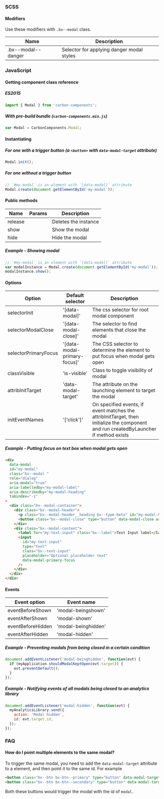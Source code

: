 ### SCSS

#### Modifiers

Use these modifiers with `.bx--modal` class.

| Name               | Description                               |
| ------------------ | ----------------------------------------- |
| .bx--modal--danger | Selector for applying danger modal styles |

### JavaScript

#### Getting component class reference

##### ES2015

```javascript
import { Modal } from 'carbon-components';
```

##### With pre-build bundle (`carbon-components.min.js`)

```javascript
var Modal = CarbonComponents.Modal;
```

#### Instantiating

##### For one with a trigger button (a `<button>` with `data-modal-target` attribute)

```javascript
Modal.init();
```

##### For one without a trigger button

```javascript
// `#my-modal` is an element with `[data-modal]` attribute
Modal.create(document.getElementById('my-modal'));
```

#### Public methods

| Name    | Params | Description          |
| ------- | ------ | -------------------- |
| release |        | Deletes the instance |
| show    |        | Show the modal       |
| hide    |        | Hide the modal       |

##### Example - Showing modal

```javascript
// `#my-modal` is an element with `[data-modal]` attribute
var modalInstance = Modal.create(document.getElementById('my-modal'));
modalInstance.show();
```

#### Options

| Option               | Default selector             | Description                                                                                                                          |
| -------------------- | ---------------------------- | ------------------------------------------------------------------------------------------------------------------------------------ |
| selectorInit         | '[data-modal]'               | The css selector for root modal component                                                                                            |
| selectorModalClose   | '[data-modal-close]'         | The selector to find elements that close the modal                                                                                   |
| selectorPrimaryFocus | '[data-modal-primary-focus]' | The CSS selector to determine the element to put focus when modal gets open                                                          |
| classVisible         | 'is-visible'                 | Class to toggle visibility of modal                                                                                                  |
| attribInitTarget     | 'data-modal-target'          | The attribute on the launching element to target the modal                                                                           |
| initEventNames       | '['click']'                  | On specified events, if event matches the attribInitTarget, then initialize the component and run createdByLauncher if method exists |

##### Example - Putting focus on text box when modal gets open

```html
<div
  data-modal
  id="my-modal"
  class="bx--modal "
  role="dialog"
  aria-modal="true"
  aria-labelledby="my-modal-label"
  aria-describedby="my-modal-heading"
  tabindex="-1"
>
  <div class="bx--modal-container">
    <div class="bx--modal-header">
      <p class="bx--modal-header__heading bx--type-beta" id="my-modal-heading">Modal heading</p>
      <button class="bx--modal-close" type="button" data-modal-close aria-label="close modal">(The close button image)</button>
    </div>
    <div class="bx--modal-content">
      <label for="my-text-input" class="bx--label">Text Input label</label>
      <input
        id="my-text-input"
        type="text"
        class="bx--text-input"
        placeholder="Optional placeholder text"
        data-modal-primary-focus
      />
    </div>
  </div>
</div>
```

#### Events

| Event option      | Event name          |
| ----------------- | ------------------- |
| eventBeforeShown  | 'modal-beingshown'  |
| eventAfterShown   | 'modal-shown'       |
| eventBeforeHidden | 'modal-beinghidden' |
| eventAfterHidden  | 'modal-hidden'      |

##### Example - Preventing modals from being closed in a certain condition

```javascript
document.addEventListener('modal-beinghidden', function(evt) {
  if (myApplication.shouldModalKeptOpen(evt.target)) {
    evt.preventDefault();
  }
});
```

##### Example - Notifying events of all modals being closed to an analytics library

```javascript
document.addEventListener('modal-hidden', function(evt) {
  myAnalyticsLibrary.send({
    action: 'Modal hidden',
    id: evt.target.id,
  });
});
```

### FAQ

#### How do I point multiple elements to the same modal?

To trigger the same modal, you need to add the `data-modal-target` attribute to a element, and then point it to the same id. For example

```html
<button class="bx--btn bx-btn--primary" type="button" data-modal-target="#modal">A button</button>
<button class="bx--btn bx-btn--secondary" type="button" data-modal-target="#modal">Another button</button>
```

Both these buttons would trigger the modal with the id of `modal.`
